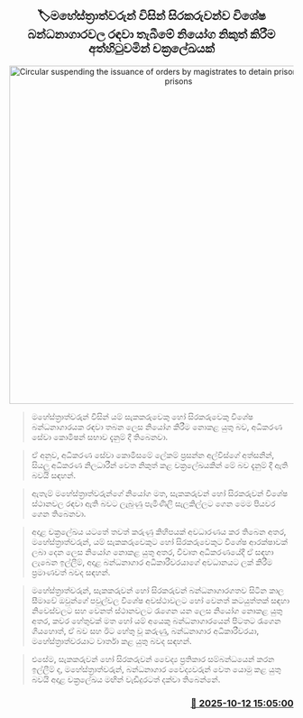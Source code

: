 <p align='center'><b><h2 align='center' title='Circular suspending the issuance of orders by magistrates to detain prisoners in special prisons'>🏷මහේස්ත්‍රාත්වරුන් විසින් සිරකරුවන්ව විශේෂ බන්ධනාගාරවල රඳවා තැබීමේ නියෝග නිකුත් කිරීම අත්හිටුවමින් චක්‍රලේඛයක්</h2></b></p>
<p align='center'><img src='https://helakuru.sgp1.cdn.digitaloceanspaces.com/esana/images/lib/court-2.jpg' width='600' alt='Circular suspending the issuance of orders by magistrates to detain prisoners in special prisons'></p>

> මහේස්ත්‍රාත්වරුන් විසින් යම් සැකකරුවෙකු හෝ සිරකරුවෙකු විශේෂ බන්ධනාගාරයක රඳවා තබන ලෙස නියෝග කිරීම නොකළ යුතු බව, අධිකරණ සේවා කොමිෂන් සභාව දැනුම් දී තිබෙනවා.

> ඒ අනුව, අධිකරණ සේවා කොමිසමේ ලේකම් ප්‍රසන්න අල්විස්ගේ අත්සනින්, සියලු අධිකරණ නිලධාරීන් වෙත නිකුත් කළ චක්‍රලේඛයකින් මේ බව දැනුම් දී ඇති බවයි සඳහන්.

> ඇතැම් මහේස්ත්‍රාත්වරුන්ගේ නියෝග මත, සැකකරුවන් හෝ සිරකරුවන් විශේෂ ස්ථානවල රඳවා ඇති බවට ලැබුණු පැමිණිලි සැලකිල්ලට ගෙන මෙම පියවර ගෙන තිබෙනවා.

> අදාළ චක්‍රලේඛය යටතේ තවත් කරුණු කිහිපයක් අවධාරණය කර තිබෙන අතර, මහේස්ත්‍රාත්වරුන්, යම් සැකකරුවෙකුට හෝ සිරකරුවෙකුට විශේෂ ආරක්ෂාවක් ලබා දෙන ලෙස නියෝග නොකළ යුතු අතර, විවෘත අධිකරණයේදී ඒ සඳහා ලැබෙන ඉල්ලීම්, අදාළ බන්ධනාගාර අධිකාරීවරයාගේ අවධානයට ලක් කිරීම ප්‍රමාණවත් බවද සඳහන්.

> මහේස්ත්‍රාත්වරුන්, සැකකරුවන් හෝ සිරකරුවන් බන්ධනාගාරගතව සිටින කාල සීමාවේ ඔවුන්ගේ පවුල්වල විශේෂ අවස්ථාවලට හෝ වෙනත් කටයුත්තක් සඳහා නිවෙස්වලට සහ වෙනත් ස්ථානවලට රැගෙන යන ලෙස නියෝග නොකළ යුතු අතර, කවර හේතුවක් මත හෝ යම් අයෙකු බන්ධනාගාරයෙන් පිටතට රැගෙන ගියහොත්, ඒ බව සහ ඊට හේතු වූ කරුණු, බන්ධනාගාර අධිකාරීවරයා, මහේස්ත්‍රාත්වරයාට වාර්තා කළ යුතු බවද සඳහන්.

> එසේම, සැකකරුවන් හෝ සිරකරුවන් වෛද්‍ය ප්‍රතිකාර සම්බන්ධයෙන් කරන ඉල්ලීම් ද, මහේස්ත්‍රාත්වරුන්, බන්ධනාගාර වෛද්‍යවරුන් වෙත යොමු කළ යුතු බවයි අදාළ චක්‍රලේඛය මඟින් වැඩිදුරටත් දක්වා තිබෙන්නේ.



<h3 align='right'><a href='https://www.helakuru.lk/esana/p/114413/'>📅 2025-10-12 15:05:00</a></h3>
